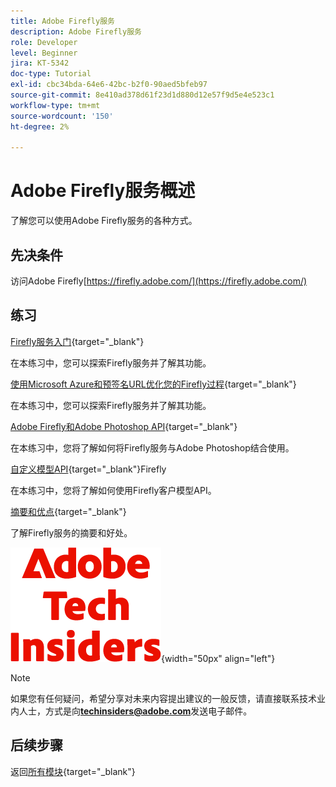```yaml
---
title: Adobe Firefly服务
description: Adobe Firefly服务
role: Developer
level: Beginner
jira: KT-5342
doc-type: Tutorial
exl-id: cbc34bda-64e6-42bc-b2f0-90aed5bfeb97
source-git-commit: 8e410ad378d61f23d1d880d12e57f9d5e4e523c1
workflow-type: tm+mt
source-wordcount: '150'
ht-degree: 2%

---
```


# Adobe Firefly服务概述

了解您可以使用Adobe Firefly服务的各种方式。

## 先决条件

访问Adobe Firefly[https://firefly.adobe.com/](https://firefly.adobe.com/)

## 练习

[Firefly服务入门](./ex1.md){target="_blank"}

在本练习中，您可以探索Firefly服务并了解其功能。

[使用Microsoft Azure和预签名URL优化您的Firefly过程](./ex2.md){target="_blank"}

在本练习中，您可以探索Firefly服务并了解其功能。

[Adobe Firefly和Adobe Photoshop API](./ex3.md){target="_blank"}

在本练习中，您将了解如何将Firefly服务与Adobe Photoshop结合使用。

[自定义模型API](./ex4.md){target="_blank"}Firefly

在本练习中，您将了解如何使用Firefly客户模型API。

[摘要和优点](./summary.md){target="_blank"}

了解Firefly服务的摘要和好处。

![技术内部人士](./../../../assets/images/techinsiders.png){width="50px" align="left"}

>[!NOTE]
>
>如果您有任何疑问，希望分享对未来内容提出建议的一般反馈，请直接联系技术业内人士，方式是向&#x200B;**techinsiders@adobe.com**&#x200B;发送电子邮件。

## 后续步骤

返回[所有模块](../../../overview.md){target="_blank"}
